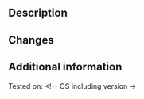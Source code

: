 <!--
  Thank you for opening up this pull request! Please read this comment carefully
  and make sure to fill in as much info as possible below as well.

  First, the obligatory checklist. You must make sure to follow this list as
  much as possible to make merging your PR as easy as possible:

  1. I documented all behaviour within the code as far as I could.
  2. This PR targets the develop branch and *not* the master branch.
  3. I have tested my changes extensively and paid extra attention to potential
     cross-platform issues (e./g. Cmd/Ctrl/Super key bindings)
  4. I ran the `yarn lint` and `yarn test` commands successfully
  5. I have added an entry to the CHANGELOG.md
  6. I matched my code-style to the repository as far as possible
  7. I agree that my code will be published under the GNUP GPL v3 license
  8. In case I created new files, I added a header to them (see the existing
     files for examples)
  9. Before opening this PR, I ran `git pull` a last time to prevent any merge
     issues

  If you don't know how to fulfill some of the above points, feel free to open
  your PR nevertheless and mention those points where you are unsure. The more
  you can fulfill, the faster we can merge your PR, otherwise it will just take
  longer.
 -->

## Description
<!-- Below, please describe what the PR does in one or two short sentences. -->

## Changes
<!-- What changes did you make? Please explicitly state any breaking API changes so that nobody is confused why other components suddenly stop working -->

## Additional information
<!-- If there is anything else that might be of interest, please provide it here -->

<!-- Please provide any testing system -->
Tested on: <!-- OS including version ->
